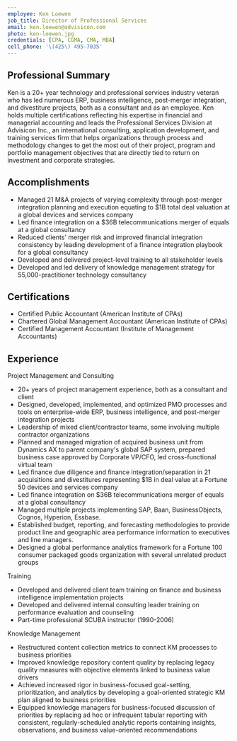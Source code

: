 ```yaml
---
employee: Ken Loewen
job_title: Director of Professional Services
email: ken.loewen@advisicon.com
photo: ken-loewen.jpg
credentials: [CPA, CGMA, CMA, MBA]
cell_phone: '\(425\) 495-7035'
---
```


## Professional Summary

Ken is a 20+ year technology and professional services industry veteran who has
led numerous ERP, business intelligence, post-merger integration, and
divestiture projects, both as a consultant and as an employee. Ken holds
multiple certifications reflecting his expertise in financial and managerial
accounting and leads the Professional Services Division at Advisicon Inc., an
international consulting, application development, and training services firm
that helps organizations through process and methodology changes to get the
most out of their project, program and portfolio management objectives that are
directly tied to return on investment and corporate strategies.

## Accomplishments

* Managed 21 M&amp;A projects of varying complexity through post-merger integration 
  planning and execution equating to $1B total deal valuation at a global devices 
  and services company
* Led finance integration on a $36B telecommunications merger of equals at a 
  global consultancy
* Reduced clients' merger risk and improved financial integration consistency 
  by leading development of a finance integration playbook for a global consultancy
* Developed and delivered project-level training to all stakeholder levels
* Developed and led delivery of knowledge management strategy for 55,000-practitioner 
  technology consultancy

## Certifications

* Certified Public Accountant (American Institute of CPAs)
* Chartered Global Management Accountant (American Institute of CPAs)
* Certified Management Accountant (Institute of Management Accountants)

## Experience

Project Management and Consulting

* 20+ years of project management experience, both as a consultant and client
* Designed, developed, implemented, and optimized PMO processes and tools on 
  enterprise-wide ERP, business intelligence, and post-merger integration projects
* Leadership of mixed client/contractor teams, some involving multiple contractor 
  organizations
* Planned and managed migration of acquired business unit from Dynamics AX to 
  parent company's global SAP system, prepared business case approved by Corporate 
  VP/CFO, led cross-functional virtual team
* Led finance due diligence and finance integration/separation in 21 acquisitions 
  and divestitures representing $1B in deal value at a Fortune 50 devices and 
  services company
* Led finance integration on $36B telecommunications merger of equals at a 
  global consultancy
* Managed multiple projects implementing SAP, Baan, BusinessObjects, Cognos, 
  Hyperion, Essbase. 
* Established budget, reporting, and forecasting methodologies to provide 
  product line and geographic area performance information to executives and 
  line managers.
* Designed a global performance analytics framework for a Fortune 100 consumer 
  packaged goods organization with several unrelated product groups

Training 

* Developed and delivered client team training on finance and business 
  intelligence implementation projects
* Developed and delivered internal consulting leader training on performance 
  evaluation and counseling
* Part-time professional SCUBA instructor (1990-2006)

Knowledge Management

* Restructured content collection metrics to connect KM processes to business 
  priorities
* Improved knowledge repository content quality by replacing legacy quality 
  measures with objective elements linked to business value drivers
* Achieved increased rigor in business-focused goal-setting, prioritization, 
  and analytics by developing a goal-oriented strategic KM plan aligned to 
  business priorities
* Equipped knowledge managers for business-focused discussion of priorities by 
  replacing ad hoc or infrequent tabular reporting with consistent, regularly-scheduled 
  analytic reports containing insights, observations, and business value-oriented 
  recommendations
